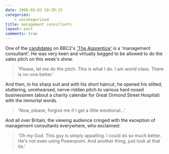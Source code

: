 ```yaml
---
date: 2006-03-03 19:39:23
categories:
    - uncategorised
title: management consultants
layout: post
comments: true
---
```

One of the
[candidates](http://www.bbc.co.uk/apprentice/candidates/mani.shtml) on
BBC2's ['The Apprentice'](http://www.bbc.co.uk/apprentice/) is a
'management consultant'. He was very keen and virtually begged to be
allowed to do the sales pitch on this week's show.

> 'Please, let me do the pitch. This is what I do. I am world class.
> There is no-one better.'

And then, in his sharp suit and with his short haircut, he opened his
stilted, stuttering, unrehearsed, nerve-ridden pitch to various hard
nosed businessmen (about a charity calendar for Great Ormond Street
Hospital) with the immortal words.

> 'Now, please, forgive me if I get a little emotional...'

And all over Britain, the viewing audience cringed with the exception of
management consultants everywhere, who exclaimed:

> 'Oh my God. This guy is simply appalling. I could do so much better.
> He's not even using Powerpoint. And another thing, just look at that
> tie.'
